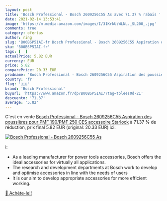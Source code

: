 ```yaml
---
layout: post
title: 'Bosch Professional - Bosch 2609256C55 As avec 71.37 % rabais '
date: 2021-02-14 13:53:41
image: 'https://m.media-amazon.com/images/I/31KrkUzWLNL._SL200_.jpg'
comments: true
category: ofertas
author: ring
slug: 'B00BSP5IAI-fr Bosch Professional - Bosch 2609256C55 Aspiration des...'
sku: 'B00BSP5IAI-fr'
tags: [  ]
actualPrice: 5.82 EUR
currency: EUR
price: 5.82
comparePrice: 20.33 EUR
prodname: 'Bosch Professional - Bosch 2609256C55 Aspiration des poussières pour PMF 190/PMF 250 CES accessoire Starlock'
country: 'fr'
flag: '🇫🇷'
brand: 'Bosch Professional'
buyurl: 'https://www.amazon.fr/dp/B00BSP5IAI/?tag=tolees0d-21'
descuento: '71.37'
average: '5.82'
---
```


C'est en vente [Bosch Professional - Bosch 2609256C55 Aspiration des poussières pour PMF 190/PMF 250 CES accessoire Starlock](https://www.amazon.fr/dp/B00BSP5IAI/?tag=tolees0d-21)  à  71.37 % de réduction, prix final  5.82 EUR (original: 20.33 EUR) ici:

[![Bosch Professional - Bosch 2609256C55 As](https://m.media-amazon.com/images/I/31KrkUzWLNL._SL200_.jpg)](https://www.amazon.fr/dp/B00BSP5IAI/?tag=tolees0d-21)

ℹ️:

- As a leading manufacturer for power tools accessories, Bosch offers the ideal accessories for virtually all applications.
- The research and development departments at Bosch work to develop and optimise accessories in line with the needs of users
- It is our aim to develop appropriate accessories for more efficient working.

[🛒 Achète-le!!](https://www.amazon.fr/dp/B00BSP5IAI/?tag=tolees0d-21)
